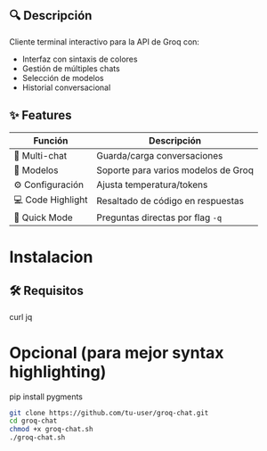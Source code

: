 ## 🔍 Descripción
Cliente terminal interactivo para la API de Groq con:
- Interfaz con sintaxis de colores
- Gestión de múltiples chats
- Selección de modelos
- Historial conversacional

## ✨ Features
| Función                  | Descripción                          |
|--------------------------|--------------------------------------|
| 📁 Multi-chat            | Guarda/carga conversaciones          |
| 🧠 Modelos              | Soporte para varios modelos de Groq  |
| ⚙️ Configuración        | Ajusta temperatura/tokens            |
| 💻 Code Highlight       | Resaltado de código en respuestas    |
| 🚀 Quick Mode           | Preguntas directas por flag `-q`     |

# Instalacion 

## 🛠️ Requisitos
   curl jq 
   
# Opcional (para mejor syntax highlighting)
pip install pygments

```bash
git clone https://github.com/tu-user/groq-chat.git
cd groq-chat
chmod +x groq-chat.sh
./groq-chat.sh
```
